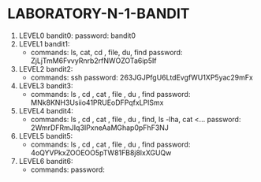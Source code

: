 # LABORATORY-N-1-BANDIT
1. LEVEL0 bandit0:
   password: bandit0
2. LEVEL1 bandit1:
   - commands: ls, cat, cd , file, du, find
   password: ZjLjTmM6FvvyRnrb2rfNWOZOTa6ip5If
3. LEVEL2 bandit2:
   - commands: ssh
   password: 263JGJPfgU6LtdEvgfWU1XP5yac29mFx
4. LEVEL3 bandit3:
   - commands: ls , cd , cat , file , du , find
   password: MNk8KNH3Usiio41PRUEoDFPqfxLPlSmx
5. LEVEL4 bandit4:
   - commands: ls , cd , cat , file , du , find, ls -lha, cat <...
   password: 2WmrDFRmJIq3IPxneAaMGhap0pFhF3NJ
6. LEVEL5 bandit5:
   - commands: ls , cd , cat , file , du , find
   password: 4oQYVPkxZOOEOO5pTW81FB8j8lxXGUQw
7. LEVEL6 bandit6:
   - commands:
   password: 
   
